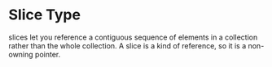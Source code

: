 # Slice Type
slices let you reference a contiguous sequence of elements in a collection rather 
than the whole collection. A slice is a kind of reference, so it is a non-owning 
pointer.
